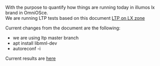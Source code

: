 With the purpose to quantify how things are running today in illumos lx brand in OmniOSce.   
We are running LTP tests based on this document
[LTP on LX zone](https://github.com/omniosorg/illumos-omnios/blob/master/usr/src/lib/brand/lx/testing/Readme_ltp)

Current changes from the document are the following:
- we are using ltp master branch
- apt install libmnl-dev
- autoreconf -i 

Current results are [here](ltp-results-2020-07-30.txt)
